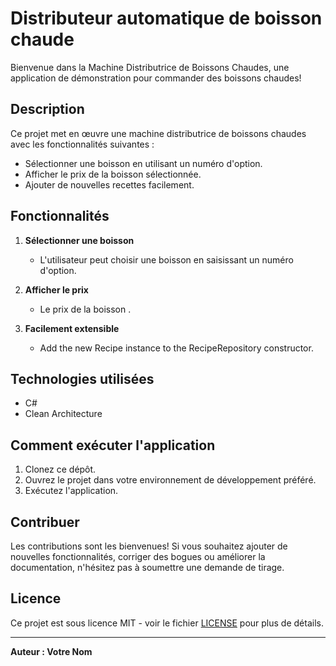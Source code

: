 # Distributeur automatique de boisson chaude

Bienvenue dans la Machine Distributrice de Boissons Chaudes, une application de démonstration pour commander des boissons chaudes!

## Description

Ce projet met en œuvre une machine distributrice de boissons chaudes avec les fonctionnalités suivantes :
- Sélectionner une boisson en utilisant un numéro d'option.
- Afficher le prix de la boisson sélectionnée.
- Ajouter de nouvelles recettes facilement.

## Fonctionnalités

1. **Sélectionner une boisson**
   - L'utilisateur peut choisir une boisson en saisissant un numéro d'option.

2. **Afficher le prix**
   - Le prix de la boisson .

3. **Facilement extensible**
   - Add the new Recipe instance to the RecipeRepository constructor.

## Technologies utilisées

- C#
- Clean Architecture

## Comment exécuter l'application

1. Clonez ce dépôt.
2. Ouvrez le projet dans votre environnement de développement préféré.
3. Exécutez l'application.

## Contribuer

Les contributions sont les bienvenues! Si vous souhaitez ajouter de nouvelles fonctionnalités, corriger des bogues ou améliorer la documentation, n'hésitez pas à soumettre une demande de tirage.

## Licence

Ce projet est sous licence MIT - voir le fichier [LICENSE](LICENSE) pour plus de détails.

---

**Auteur : Votre Nom**

